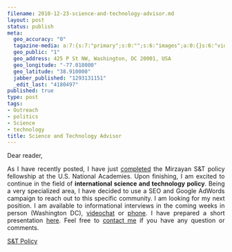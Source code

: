 ```yaml
--- 
filename: 2010-12-23-science-and-technology-advisor.md
layout: post
status: publish
meta: 
  geo_accuracy: "0"
  tagazine-media: a:7:{s:7:"primary";s:0:"";s:6:"images";a:0:{}s:6:"videos";a:0:{}s:11:"image_count";s:1:"0";s:6:"author";s:7:"4180497";s:7:"blog_id";s:7:"8438084";s:9:"mod_stamp";s:19:"2011-01-07 16:21:31";}
  geo_public: "1"
  geo_address: 425 P St NW, Washington, DC 20001, USA
  geo_longitude: "-77.018000"
  geo_latitude: "38.910000"
  jabber_published: "1293131151"
  _edit_last: "4180497"
published: true
type: post
tags: 
- Outreach
- politics
- Science
- technology
title: Science and Technology Advisor
---
```

Dear reader,
<p style="text-align:justify;">As I have recently posted, I have just <a href="{{site.baseurl}}2010/12/09/101-days-as-science-and-technology-policy-fellow/">completed</a> the Mirzayan S&amp;T policy fellowship at the U.S. National Academies. Upon finishing, I am excited to continue in the field of <strong>international science and technology policy</strong>. Being a very specialized area, I have decided to use a SEO and Google AdWords campaign to reach out to this specific community. I am looking for my next position. I am available to informational interviews in the coming weeks in person (Washington DC), <a href="{{site.baseurl}}contact/">videochat</a> or <a href="{{site.baseurl}}contact/">phone</a>. I have prepared a short presentation <a href="{{site.baseurl}}st-policy/">here</a>. Feel free to <a href="{{site.baseurl}}contact/">contact me</a> if you have any question or comments.</p>
<p style="text-align:justify;"><a href="{{site.baseurl}}st-policy/">S&amp;T Policy</a></p>
<p style="text-align:justify;">&nbsp;</p>
<p style="text-align:center;">&nbsp;</p>
